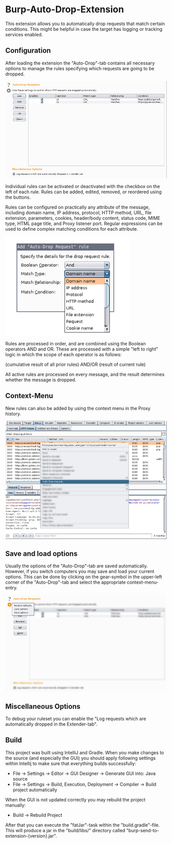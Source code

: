 # Burp-Auto-Drop-Extension

This extension allows you to automatically drop requests that match certain conditions. 
This might be helpful in case the target has logging or tracking services enabled.

## Configuration

After loading the extension the "Auto-Drop"-tab contains all necessary options to manage the rules specifying which requests are going to be dropped. 

![Auto-Drop-Requests Tab](images/auto-drop-requests-tab.png)

Individual rules can be activated or deactivated with the checkbox on the left of each rule. Rules can be added, edited, removed, or reordered using the buttons. 

Rules can be configured on practically any attribute of the message, including domain name, IP address, protocol, HTTP method, URL, file extension, parameters, cookies, header/body content, status code, MIME type, HTML page title, and Proxy listener port. Regular expressions can be used to define complex matching conditions for each attribute.

![Auto-Drop-Requests Dialog](images/auto-drop-requests-dialog.png)

Rules are processed in order, and are combined using the Boolean operators AND and OR.
These are processed with a simple "left to right" logic in which the scope of each operator is as follows:

(cumulative result of all prior rules) AND/OR (result of current rule)

All active rules are processed on every message, and the result  determines whether the message is dropped.

## Context-Menu

New rules can also be added by using the context menu in the Proxy history. 

![Auto-Drop-Requests-Context-Menu](images/auto-drop-requests-context-menu.png)

## Save and load options

Usually the options of the "Auto-Drop"-tab are saved automatically. However, if you switch computers you may save and load your current options. This can be done by clicking on the gear-symbol in the upper-left corner of the "Auto-Drop"-tab and select the appropriate context-menu-entry.

![Auto-Drop-Requests-Options](images/auto-drop-requests-options.png)

## Miscellaneous Options

To debug your ruleset you can enable the "Log requests which are automatically dropped in the Extender-tab". 

## Build

This project was built using IntelliJ and Gradle. When you make changes to the source (and especially the GUI) you should apply following settings within Intellij to make sure that everything builds successfully:
* File -> Settings -> Editor -> GUI Designer -> Generate GUI into: Java source
* File -> Settings -> Build, Execution, Deployment -> Compiler -> Build project automatically

When the GUI is not updated correctly you may rebuild the project manually:
* Build -> Rebuild Project

After that you can execute the "fatJar"-task within the "build.gradle"-file. This will produce a jar in the "build/libs/" directory called "burp-send-to-extension-{version}.jar".
